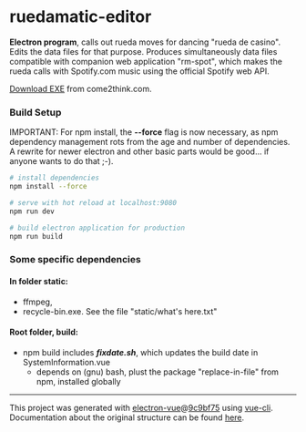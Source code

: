 # ruedamatic-editor

**Electron program**, calls out rueda moves for dancing "rueda de casino".  Edits the data files for that purpose.  Produces simultaneously data files compatible with companion web application "rm-spot", which makes the rueda calls with Spotify.com music using the official Spotify web API.

[Download EXE](https://come2think.com/RuedaMatic/) from come2think.com.

### Build Setup

IMPORTANT: For npm install, the **--force** flag is now necessary, as npm dependency management rots from the age and number of dependencies.  A rewrite for newer electron and other basic parts would be good... if anyone wants to do that ;-).

``` bash
# install dependencies
npm install --force

# serve with hot reload at localhost:9080
npm run dev

# build electron application for production
npm run build
```

### Some specific dependencies
#### In folder static:
 - ffmpeg,
 - recycle-bin.exe.
 See the file "static/what's here.txt"

#### Root folder, build:
 - npm build includes <strong><em>fixdate.sh</strong></em>, which updates the build date in SystemInformation.vue
    - depends on (gnu) bash, plust the package "replace-in-file" from npm, installed globally

---

This project was generated with [electron-vue](https://github.com/SimulatedGREG/electron-vue)@[9c9bf75](https://github.com/SimulatedGREG/electron-vue/tree/9c9bf75630add075bfa58f52e391e82fb1b9f44a) using [vue-cli](https://github.com/vuejs/vue-cli). Documentation about the original structure can be found [here](https://simulatedgreg.gitbooks.io/electron-vue/content/index.html).
